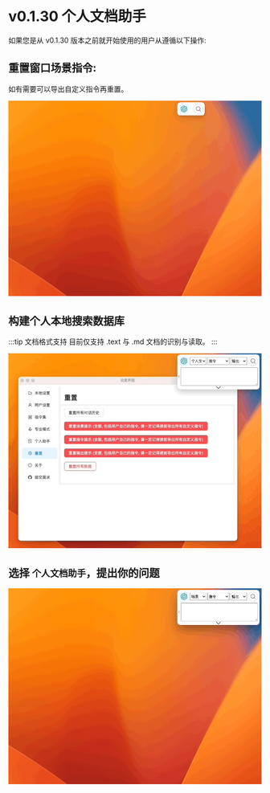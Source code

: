 # v0.1.30 个人文档助手

如果您是从 v0.1.30 版本之前就开始使用的用户从遵循以下操作:

## 重置窗口场景指令:

如有需要可以导出自定义指令再重置。

![](./img/3-local-personal-document-assistant/2023-10-16-img-1-reset-context-commands.gif)

## 构建个人本地搜索数据库

:::tip 文档格式支持
目前仅支持 .text 与 .md 文档的识别与读取。
:::

![](./img/3-local-personal-document-assistant/2023-10-16-img-2-setup-docsearch-database.gif)

## 选择 `个人文档助手`，提出你的问题

![](./img/3-local-personal-document-assistant/2023-10-16-img-3-query-docsearch.gif)
